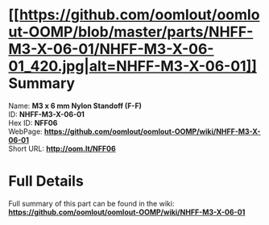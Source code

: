
[[https://github.com/oomlout/oomlout-OOMP/blob/master/parts/NHFF-M3-X-06-01/NHFF-M3-X-06-01_420.jpg|alt=NHFF-M3-X-06-01]]     
Summary
=================
  
Name: __M3 x 6 mm Nylon Standoff (F-F)__    
ID: __NHFF-M3-X-06-01__   
Hex ID: __NFF06__   
WebPage: __https://github.com/oomlout/oomlout-OOMP/wiki/NHFF-M3-X-06-01__   
Short URL: __http://oom.lt/NFF06__   

Full Details
==========================
Full summary of this part can be found in the wiki:   
__https://github.com/oomlout/oomlout-OOMP/wiki/NHFF-M3-X-06-01__    

